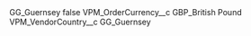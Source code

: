 <?xml version="1.0" encoding="UTF-8"?>
<CustomMetadata xmlns="http://soap.sforce.com/2006/04/metadata" xmlns:xsi="http://www.w3.org/2001/XMLSchema-instance" xmlns:xsd="http://www.w3.org/2001/XMLSchema">
    <label>GG_Guernsey</label>
    <protected>false</protected>
    <values>
        <field>VPM_OrderCurrency__c</field>
        <value xsi:type="xsd:string">GBP_British Pound</value>
    </values>
    <values>
        <field>VPM_VendorCountry__c</field>
        <value xsi:type="xsd:string">GG_Guernsey</value>
    </values>
</CustomMetadata>
